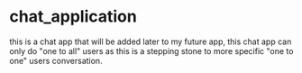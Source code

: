 # chat_application
this is a chat app that will be added later to my future app, this chat app can only do "one to all" users as this is a stepping stone to more specific "one to one" users conversation.
